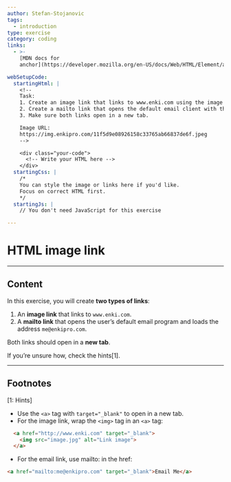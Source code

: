 ```yaml
---
author: Stefan-Stojanovic
tags:
  - introduction
type: exercise
category: coding
links:
  - >-
    [MDN docs for
    anchor](https://developer.mozilla.org/en-US/docs/Web/HTML/Element/a){website}

webSetupCode:
  startingHtml: |
    <!-- 
    Task:
    1. Create an image link that links to www.enki.com using the image URL below.
    2. Create a mailto link that opens the default email client with the email address "me@enkipro.com".
    3. Make sure both links open in a new tab.

    Image URL:
    https://img.enkipro.com/11f5d9e08926158c33765ab66837de6f.jpeg
    -->

    <div class="your-code">
      <!-- Write your HTML here -->
    </div>
  startingCss: |
    /* 
    You can style the image or links here if you'd like.
    Focus on correct HTML first.
    */
  startingJs: |
    // You don't need JavaScript for this exercise

---
```


# HTML image link

---

## Content

In this exercise, you will create **two types of links**:  

1. An **image link** that links to `www.enki.com`.  
2. A **mailto link** that opens the user’s default email program and loads the address `me@enkipro.com`.  

Both links should open in a **new tab**.  

If you’re unsure how, check the hints[1].  

---

## Footnotes

[1: Hints]
- Use the `<a>` tag with `target="_blank"` to open in a new tab.  
- For the image link, wrap the `<img>` tag in an `<a>` tag:  
```html
  <a href="http://www.enki.com" target="_blank">
    <img src="image.jpg" alt="Link image">
  </a>
```
- For the email link, use mailto: in the href:
```html
<a href="mailto:me@enkipro.com" target="_blank">Email Me</a>
```